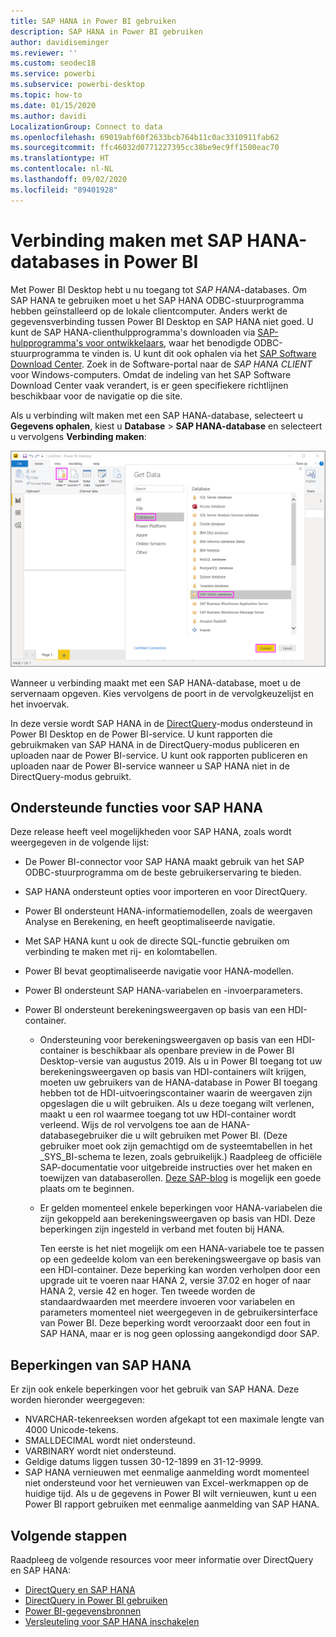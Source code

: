 ```yaml
---
title: SAP HANA in Power BI gebruiken
description: SAP HANA in Power BI gebruiken
author: davidiseminger
ms.reviewer: ''
ms.custom: seodec18
ms.service: powerbi
ms.subservice: powerbi-desktop
ms.topic: how-to
ms.date: 01/15/2020
ms.author: davidi
LocalizationGroup: Connect to data
ms.openlocfilehash: 69019abf60f2633bcb764b11c0ac3310911fab62
ms.sourcegitcommit: ffc46032d0771227395cc38be9ec9ff1500eac70
ms.translationtype: HT
ms.contentlocale: nl-NL
ms.lasthandoff: 09/02/2020
ms.locfileid: "89401928"
---
```

# <a name="connect-to-sap-hana-databases-in-power-bi"></a>Verbinding maken met SAP HANA-databases in Power BI

Met Power BI Desktop hebt u nu toegang tot *SAP HANA*-databases. Om SAP HANA te gebruiken moet u het SAP HANA ODBC-stuurprogramma hebben geïnstalleerd op de lokale clientcomputer. Anders werkt de gegevensverbinding tussen Power BI Desktop en SAP HANA niet goed. U kunt de SAP HANA-clienthulpprogramma's downloaden via [SAP-hulpprogramma's voor ontwikkelaars](https://tools.hana.ondemand.com/#hanatools), waar het benodigde ODBC-stuurprogramma te vinden is. U kunt dit ook ophalen via het [SAP Software Download Center](https://support.sap.com/en/my-support/software-downloads.html). Zoek in de Software-portal naar de *SAP HANA CLIENT* voor Windows-computers. Omdat de indeling van het SAP Software Download Center vaak verandert, is er geen specifiekere richtlijnen beschikbaar voor de navigatie op die site.

Als u verbinding wilt maken met een SAP HANA-database, selecteert u **Gegevens ophalen**, kiest u **Database** > **SAP HANA-database** en selecteert u vervolgens **Verbinding maken**:

![SAP HANA-database, dialoogvenster Gegevens ophalen, Power BI Desktop](media/desktop-sap-hana/sap-hana-1.png)

Wanneer u verbinding maakt met een SAP HANA-database, moet u de servernaam opgeven. Kies vervolgens de poort in de vervolgkeuzelijst en het invoervak.

In deze versie wordt SAP HANA in de [DirectQuery](desktop-directquery-sap-hana.md)-modus ondersteund in Power BI Desktop en de Power BI-service. U kunt rapporten die gebruikmaken van SAP HANA in de DirectQuery-modus publiceren en uploaden naar de Power BI-service. U kunt ook rapporten publiceren en uploaden naar de Power BI-service wanneer u SAP HANA niet in de DirectQuery-modus gebruikt.

## <a name="supported-features-for-sap-hana"></a>Ondersteunde functies voor SAP HANA

Deze release heeft veel mogelijkheden voor SAP HANA, zoals wordt weergegeven in de volgende lijst:

* De Power BI-connector voor SAP HANA maakt gebruik van het SAP ODBC-stuurprogramma om de beste gebruikerservaring te bieden.

* SAP HANA ondersteunt opties voor importeren en voor DirectQuery.

* Power BI ondersteunt HANA-informatiemodellen, zoals de weergaven Analyse en Berekening, en heeft geoptimaliseerde navigatie.

* Met SAP HANA kunt u ook de directe SQL-functie gebruiken om verbinding te maken met rij- en kolomtabellen.

* Power BI bevat geoptimaliseerde navigatie voor HANA-modellen.

* Power BI ondersteunt SAP HANA-variabelen en -invoerparameters.

* Power BI ondersteunt berekeningsweergaven op basis van een HDI-container.

  * Ondersteuning voor berekeningsweergaven op basis van een HDI-container is beschikbaar als openbare preview in de Power BI Desktop-versie van augustus 2019. Als u in Power BI toegang tot uw berekeningsweergaven op basis van HDI-containers wilt krijgen, moeten uw gebruikers van de HANA-database in Power BI toegang hebben tot de HDI-uitvoeringscontainer waarin de weergaven zijn opgeslagen die u wilt gebruiken. Als u deze toegang wilt verlenen, maakt u een rol waarmee toegang tot uw HDI-container wordt verleend. Wijs de rol vervolgens toe aan de HANA-databasegebruiker die u wilt gebruiken met Power BI. (Deze gebruiker moet ook zijn gemachtigd om de systeemtabellen in het \_SYS\_BI-schema te lezen, zoals gebruikelijk.) Raadpleeg de officiële SAP-documentatie voor uitgebreide instructies over het maken en toewijzen van databaserollen. [Deze SAP-blog](https://blogs.sap.com/2018/01/24/the-easy-way-to-make-your-hdi-container-accessible-to-a-classic-database-user/) is mogelijk een goede plaats om te beginnen.

  * Er gelden momenteel enkele beperkingen voor HANA-variabelen die zijn gekoppeld aan berekeningsweergaven op basis van HDI. Deze beperkingen zijn ingesteld in verband met fouten bij HANA.
  
    Ten eerste is het niet mogelijk om een HANA-variabele toe te passen op een gedeelde kolom van een berekeningsweergave op basis van een HDI-container. Deze beperking kan worden verholpen door een upgrade uit te voeren naar HANA 2, versie 37.02 en hoger of naar HANA 2, versie 42 en hoger. Ten tweede worden de standaardwaarden met meerdere invoeren voor variabelen en parameters momenteel niet weergegeven in de gebruikersinterface van Power BI. Deze beperking wordt veroorzaakt door een fout in SAP HANA, maar er is nog geen oplossing aangekondigd door SAP.

## <a name="limitations-of-sap-hana"></a>Beperkingen van SAP HANA

Er zijn ook enkele beperkingen voor het gebruik van SAP HANA. Deze worden hieronder weergegeven:

* NVARCHAR-tekenreeksen worden afgekapt tot een maximale lengte van 4000 Unicode-tekens.
* SMALLDECIMAL wordt niet ondersteund.
* VARBINARY wordt niet ondersteund.
* Geldige datums liggen tussen 30-12-1899 en 31-12-9999.
* SAP HANA vernieuwen met eenmalige aanmelding wordt momenteel niet ondersteund voor het vernieuwen van Excel-werkmappen op de huidige tijd. Als u de gegevens in Power BI wilt vernieuwen, kunt u een Power BI rapport gebruiken met eenmalige aanmelding van SAP HANA.

## <a name="next-steps"></a>Volgende stappen

Raadpleeg de volgende resources voor meer informatie over DirectQuery en SAP HANA:

* [DirectQuery en SAP HANA](desktop-directquery-sap-hana.md)
* [DirectQuery in Power BI gebruiken](desktop-directquery-about.md)
* [Power BI-gegevensbronnen](power-bi-data-sources.md)
* [Versleuteling voor SAP HANA inschakelen](desktop-sap-hana-encryption.md)
